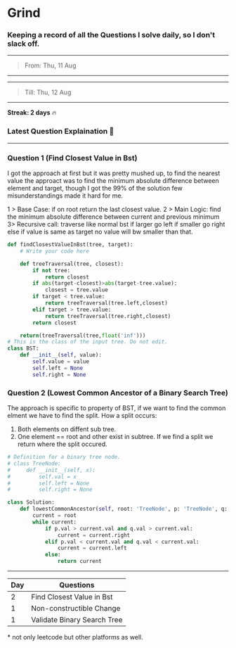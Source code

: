# Grind

### Keeping a record of all the Questions I solve daily, so I don't slack off.

---
>From:  Thu, 11 Aug
---
---
>Till: Thu, 12 Aug
---

**Streak: 2 days** :fire:

### Latest Question Explaination :octopus:

---

### Question 1 (Find Closest Value in Bst)

I got the approach at first but it was pretty mushed up, to find the nearest value the approact was to find the minimum absolute difference between element and target, though I got the 99% of the solution few misunderstandings made it hard for me.

1 > Base Case:
    if on root return the last closest value.
2 > Main Logic:
    find the minimum absolute difference between current and previous minimum
3> Recursive call:
    traverse like normal bst 
        if larger go left
        if smaller go right
        else if value is same as target no value will bw smaller than that.

```python
def findClosestValueInBst(tree, target):
    # Write your code here

    def treeTraversal(tree, closest):
        if not tree:
            return closest
        if abs(target-closest)>abs(target-tree.value):
            closest = tree.value
        if target < tree.value:
            return treeTraversal(tree.left,closest)
        elif target > tree.value:
            return treeTraversal(tree.right,closest)
        return closest

    return(treeTraversal(tree,float('inf')))
# This is the class of the input tree. Do not edit.
class BST:
    def __init__(self, value):
        self.value = value
        self.left = None
        self.right = None

```
### Question 2 (Lowest Common Ancestor of a Binary Search Tree)

The approach is specific to property of BST, if we want to find the common elment we have to find the split.
How a split occurs:
1. Both elements on diffent sub tree.
2. One element == root and other exist in subtree.
If we find a split we return where the split occured. 

```python
# Definition for a binary tree node.
# class TreeNode:
#     def __init__(self, x):
#         self.val = x
#         self.left = None
#         self.right = None

class Solution:
    def lowestCommonAncestor(self, root: 'TreeNode', p: 'TreeNode', q: 'TreeNode') -> 'TreeNode':
        current = root
        while current:
            if p.val > current.val and q.val > current.val:
                current = current.right
            elif p.val < current.val and q.val < current.val:
                current = current.left
            else:
                return current
```

---


| Day | Questions |
| --- | ----------- |
|2|Find Closest Value in Bst|
|1|Non-constructible Change|
|1|Validate Binary Search Tree|


\* not only leetcode but other platforms as well.